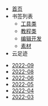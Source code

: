 - [首页](README.md)
- 书签列表
  - [工具类](bookmarks/tools.md)
  - [教程类](bookmarks/tutorials.md)
  - [编辑开发](bookmarks/program.md)
  - [素材](bookmarks/material.md)
- 云足迹
<!-- footmarks -->
  * [2022-09](footmarks/2022-09.md)
  * [2022-08](footmarks/2022-08.md)
  * [2022-06](footmarks/2022-06.md)
  * [2022-05](footmarks/2022-05.md)
  * [2022-04](footmarks/2022-04.md)
  * [2022-03](footmarks/2022-03.md)

<!-- footmarks end-->

